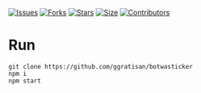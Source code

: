 [![Issues](https://img.shields.io/github/issues/ggratisan/botwasticker?style=for-the-badge&color=blue)](https://github.com/ggratisan/botwasticker/issues)
[![Forks](https://img.shields.io/github/forks/ggratisan/botwasticker?style=for-the-badge&color=blue)](https://github.com/ggratisan/botwasticker/fork)
[![Stars](https://img.shields.io/github/stars/ggratisan/botwasticker?style=for-the-badge&color=blue)](https://github.com/ggratisan/botwasticker)
[![Size](https://img.shields.io/github/repo-size/ggratisan/botwasticker?style=for-the-badge&color=blue)](https://github.com/ggratisan/botwasticker)
[![Contributors](https://img.shields.io/github/contributors/ggratisan/botwasticker?style=for-the-badge&color=blue)](https://github.com/ggratisan/botwasticker)

# Run

```
git clone https://github.com/ggratisan/botwasticker
npm i
npm start
```
